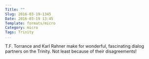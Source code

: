 ```yaml
---
Title: ""
Slug: 2016-03-19-1345
Date: 2016-03-19 13:45
Template: formats/micro
Category: micro
Tags: Trinity
...
```


T.F. Torrance and Karl Rahner make for wonderful, fascinating dialog partners on the Trinity. Not least because of their disagreements!
